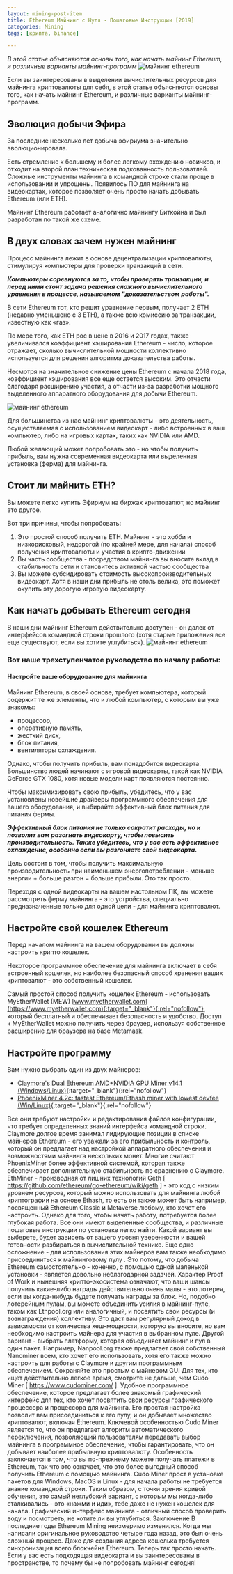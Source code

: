 ```yaml
---
layout: mining-post-item
title: Ethereum Майнинг с Нуля - Пошаговые Инструкции [2019]
categories: Mining
tags: [крипта, binance]

---
```

*В этой статье объясняются основы того, как начать майнинг Ethereum, и различные варианты майнинг-программ*
![майнинг ethereum](/images/mining/ETH/ethereum-money12.jpg)

 
Если вы заинтересованы в выделении вычислительных ресурсов для майнинга криптовалюты для себя, в этой статье объясняются основы того, как начать майнинг Ethereum, и различные варианты майнинг-программ.

## Эволюция добычи Эфира
За последние несколько лет добыча эфириума значительно эволюционировала. 

Есть стремление к большему и более легкому вхождению новичков, и отходит на второй план техническая подкованность пользоватлей. Сложные инструменты майнинга в командной строке стали проще в использовании и упрощены. Появилось ПО для майнинга на видеокартах, которое позволяет очень просто начать добывать Ethereum (или ETH).

Майнинг Ethereum работает аналогично майнингу Биткойна и был разработан по такой же схеме. 

## В двух словах зачем нужен майнинг
Процесс майнинга лежит в основе децентрализации криптовалюты, стимулируя компьютеры для проверки транзакций в сети. 

***Компьютеры соревнуются за то, чтобы проверять транзакции, и перед ними стоит задача решения сложного вычислительного уравнения в процессе, называемом "доказательством работы".***

В сети Ethereum тот, кто решит уравнение первым, получает 2 ETH (недавно уменьшено с 3 ETH), а также всю комиссию за транзакции, известную как «газ».

По мере того, как ETH рос в цене в 2016 и 2017 годах, также увеличивался коэффициент хэширования Ethereum - число, которое отражает, сколько вычислительной мощности коллективно используется для решения алгоритма доказательства работы. 

Несмотря на значительное снижение цены Ethereum с начала 2018 года, коэффициент хэширования все еще остается высоким. Это отчасти благодаря расширению участия, а отчасти из-за разработки мощного выделенного аппаратного оборудования для добычи Ethereum.

![майнинг ethereum](/images/mining/ETH/ethereum-money6.jpg)

Для большинства из нас майнинг криптовалюты - это деятельность, осуществляемая с использованием видеокарт - либо встроенных в ваш компьютер, либо на игровых картах, таких как NVIDIA или AMD. 

Любой желающий может попробовать это - но чтобы получить прибыль, вам нужна современная видеокарта или выделенная установка (ферма) для майнинга.

## Стоит ли майнить ETH?
Вы можете легко купить Эфириум на биржах криптовалют, но майнинг это другое. 

Вот три причины, чтобы попробовать:

1. Это простой способ получить ETH. Майнинг - это хобби и низкорисковый, недорогой (по крайней мере, для начала) способ получения криптовалюты и участия в крипто-движении
2. Вы часть сообщества - посредством майнинга вы вносите вклад в стабильность сети и становитесь активной частью сообщества
3. Вы можете субсидировать стоимость высокопроизводительных видеокарт.  Хотя в наши дни прибыль не столь велика, это поможет окупить эту дорогую игровую видеокарту.

## Как начать добывать Ethereum сегодня
В наши дни майнинг Ethereum действительно доступен - он далек от интерфейсов командной строки прошлого (хотя старые приложения все еще существуют, если вы хотите углубиться). 
![майнинг ethereum](/images/mining/ETH/ethereum-money2.jpg)

### Вот наше трехступенчатое руководство по началу работы:
#### Настройте ваше оборудование для майнинга
Майнинг Ethereum, в своей основе, требует компьютера, который содержит те же элементы, что и любой компьютер, с которым вы уже знакомы: 
* процессор, 
* оперативную память, 
* жесткий диск, 
* блок питания, 
* вентиляторы охлаждения. 

Однако, чтобы получить прибыль, вам понадобится видеокарта. Большинство людей начинают с игровой видеокарты, такой как NVIDIA GeForce GTX 1080, хотя новые модели карт появляются постоянно.

Чтобы максимизировать свою прибыль, убедитесь, что у вас установлены новейшие драйверы программного обеспечения для вашего оборудования, и выбирайте эффективный блок питания для питания фермы. 

***Эффективный блок питания не только сократит расходы, но и позволит вам разогнать видеокарту, чтобы повысить производительность. Также убедитесь, что у вас есть эффективное охлаждение, особенно если вы разгоняете свой видеокарта.***


Цель состоит в том, чтобы получить максимальную производительность при наименьшем энергопотреблении - меньше энергии + больше разгон = больше прибыли. Это так просто.

Переходя с одной видеокарты на вашем настольном ПК, вы можете рассмотреть ферму майнинга - это устройства, специально предназначенные только для одной цели - для майнинга криптовалют.

## Настройте свой кошелек Ethereum

Перед началом майнинга на вашем  оборудовании вы должны настроить крипто кошелек. 

Некоторое программное обеспечение для майнинга включает в себя встроенный кошелек, но наиболее безопасный способ хранения ваших криптовалют - это собственный кошелек.

Самый простой способ получить кошелек Ethereum - использовать MyEtherWallet (MEW) [www.myetherwallet.com](https://www.myetherwallet.com){:target="_blank"}{:rel="nofollow"}, который бесплатный и обеспечивает безопасность и удобство. Доступ к MyEtherWallet можно получить через браузер, используя собственное расширение для браузера на базе Metamask.

## Настройте программу
Вам нужно выбрать один из двух майнеров:

* [Claymore's Dual Ethereum AMD+NVIDIA GPU Miner v14.1 (Windows/Linux)](https://claymore-dual.github.io/ru){:target="_blank"}{:rel="nofollow"}
* [PhoenixMiner 4.2c: fastest Ethereum/Ethash miner with lowest devfee (Win/Linux)](){:target="_blank"}{:rel="nofollow"}

Все они требуют настройки и редактирования файлов конфигурации, что требует определенных знаний интерфейса командной строки.
Claymore долгое время занимал лидирующие позиции в списке майнеров Ethereum - его уважали за его прибыльность и контроль, который он предлагает над настройкой аппаратного обеспечения и возможностями майнинга нескольких монет.
Многие считают PhoenixMiner более эффективной системой, которая также обеспечивает дополнительную стабильность по сравнению с Claymore.
EthMiner - производная от лишних технологий Geth [ https://github.com/ethereum/go-ethereum/wiki/geth ] - это код с низким уровнем ресурсов, который можно использовать для майнинга любой криптографии на основе Ethash, то есть он также может быть например, посвященный Ethereum Classic и Metaverse любому, кто хочет его настроить. Однако для того, чтобы начать работу, потребуется более глубокая работа.
Все они имеют выделенные сообщества, и различные пошаговые инструкции по установке легко найти. Какой вариант вы выберете, будет зависеть от вашего уровня уверенности и вашей готовности разбираться в вычислительной технике.
Еще одно осложнение - для использования этих майнеров вам также необходимо присоединиться к майнинговому пулу . Это потому, что добыча Ethereum самостоятельно - конечно, с помощью одной маленькой установки - является довольно неблагодарной задачей. Характер Proof of Work и нынешняя крипто-экосистема означают, что ваши шансы получить какие-либо награды действительно очень малы - это лотерея, если вы когда-нибудь будете получать награды за блок.
Но, подобно лотерейным пулам, вы можете объединить усилия в майнинг-пуле, таком как Ethpool.org или аналогичный, и посвятить свои ресурсы (и вознаграждения) коллективу. Это даст вам регулярный доход в зависимости от количества хеш-мощности, которую вы вносите, но вам необходимо настроить майнера для участия в выбранном пуле.
Другой вариант - выбрать платформу, которая объединяет майнинг и пул в один пакет. Например, Nanpool.org также предлагает свой собственный Nanominer всем, кто хочет его использовать, хотя его также можно настроить для работы с Claymore и другим программным обеспечением.
Сохраняйте это простым с майнером GUI
Для тех, кто ищет действительно легкое время, смотрите не дальше, чем Cudo Miner [ https://www.cudominer.com/ ]. Удобное программное обеспечение, которое предлагает более знакомый графический интерфейс для тех, кто хочет посвятить свои ресурсы графического процессора и процессора для майнинга.
Его простая настройка позволит вам присоединиться к его пулу, и он добывает множество криптовалют, включая Ethereum. Ключевой особенностью Cudo Miner является то, что он предлагает алгоритм автоматического переключения, позволяющий пользователям передавать выбор майнинга в программное обеспечение, чтобы гарантировать, что он добывает наиболее прибыльную криптовалюту. Особенность заключается в том, что вы по-прежнему можете получать платежи в Ethereum, так что это означает, что это более выгодный способ получить Ethereum с помощью майнинга.
Cudo Miner прост в установке пакетов для Windows, MacOS и Linux - для начала работы не требуется знание командной строки. Таким образом, с точки зрения кривой обучения, это самый неглубокий вариант, с которым мы когда-либо сталкивались - это «нажми и иди», тебе даже не нужен кошелек для начала.
Графический интерфейс майнинга - отличный способ проверить воду и посмотреть, не хотите ли вы углубиться.
Заключение
В последние годы Ethereum Mining неизмеримо изменился. Когда мы написали оригинальное руководство четыре года назад, это был очень сложный процесс. Даже для создания адреса кошелька требуется синхронизация всего блокчейна Ethereum.
Теперь так просто начать. Если у вас есть подходящая видеокарта и вы заинтересованы в пространстве, то почему бы не попробовать майнинг сегодня!